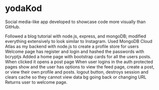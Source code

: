 # yodaKod
Social media-like app developed to showcase code more visually than GitHub.

Followed a blog tutorial with node.js, express, and mongoDB; modified everything extensively to look similar to Instagram.
Used MongoDB Cloud Atlas as my backend with node.js to create a profile store for users
Welcome page has register and login and hashed the passwords with bcryptjs
Added a home page with bootstrap cards for all the users posts. When clicked it opens a post page
When user logins in the auth protected pages show and the user has options to view the feed page, create a post, or view their own profile and posts.
logout button, destroys session and clears cache so they cannot view data bg going back or changing URL
Returns user to welcome page.

